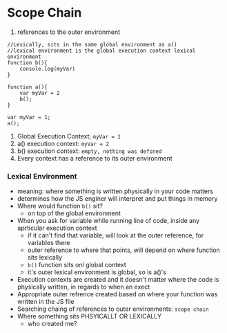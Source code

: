 # Scope Chain
1. references to the outer environment

```
//Lexically, sits in the same global environment as a()
//lexical environment is the global execution context lexical environment
function b(){
    console.log(myVar)
}

function a(){
    var myVar = 2
    b();
}

var myVar = 1;
a();
```
1. Global Execution Context; `myVar = 1`
2. a() execution context: `myVar = 2`
3. b() execution context: `empty, nothing was defined`
4. Every context has a reference to its outer environment 

### Lexical Environment
* meaning: where something is written physically in your code matters
* determines how the JS enginer will interpret and put things in memory
* Where would function `b()` sit?
  * on top of the global environment
* When you ask for variable while running line of code, inside any aprticular execution context
  * if it can't find that variable, will look at the outer reference, for variables there
  * outer reference to where that points, will depend on where function sits lexically
  * `b()` function sits onl global context
  * it's outer lexical environment is global, so is a()'s
* Execution contexts are created and it doesn't matter where the code is physically written, in regards to when an exect
* Appropriate outer refrence created based on where your function was written in the JS file
* Searching chaing of references to outer environments: `scope chain`
* Where something sits PHSYICALLT OR LEXICALLY
  * who created me?